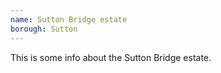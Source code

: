 ```yaml
---
name: Sutton Bridge estate
borough: Sutton
---
```

This is some info about the Sutton Bridge estate.
